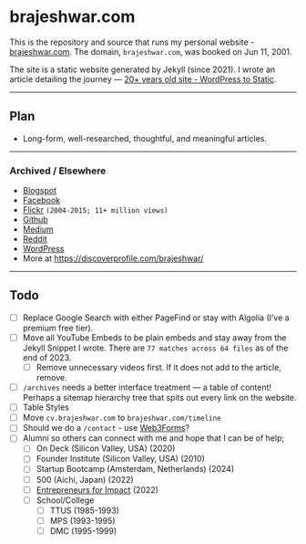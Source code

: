 # brajeshwar.com

This is the repository and source that runs my personal website - [brajeshwar.com](https://brajeshwar.com). The domain, `brajeshwar.com`, was booked on Jun 11, 2001.

The site is a static website generated by Jekyll (since 2021). I wrote an article detailing the journey — [20+ years old site - WordPress to Static](https://brajeshwar.com/2021/brajeshwar.com-2021/).

---
## Plan

- Long-form, well-researched, thoughtful, and meaningful articles.

---
### Archived / Elsewhere

- [Blogspot](http://brajeshwar.blogspot.com)
- [Facebook](https://www.facebook.com/brajeshwar/)
- [Flickr](https://www.flickr.com/photos/brajeshwar/) `(2004-2015; 11+ million views)`
- [Github](http://github.com/brajeshwar)
- [Medium](https://medium.com/@brajeshwar)
- [Reddit](https://www.reddit.com/user/Brajeshwar/)
- [WordPress](https://profiles.wordpress.org/brajeshwar/)
- More at https://discoverprofile.com/brajeshwar/

---
## Todo

- [ ] Replace Google Search with either PageFind or stay with Algolia (I’ve a premium free tier).
- [ ] Move all YouTube Embeds to be plain embeds and stay away from the Jekyll Snippet I wrote. There are `77 matches across 64 files` as of the end of 2023.
	- [ ] Remove unnecessary videos first. If it does not add to the article, remove.
- [ ] `/archives` needs a better interface treatment — a table of content! Perhaps a sitemap hierarchy tree that spits out every link on the website.
- [ ] Table Styles
- [ ] Move `cv.brajeshwar.com` to `brajeshwar.com/timeline`
- [ ] Should we do a `/contact` - use [Web3Forms](https://web3forms.com)?
- [ ] Alumni so others can connect with me and hope that I can be of help;
	- [ ] On Deck (Silicon Valley, USA) (2020)
	- [ ] Founder Institute (Silicon Valley, USA) (2010)
	- [ ] Startup Bootcamp (Amsterdam, Netherlands) (2024)
	- [ ] 500 (Aichi, Japan) (2022)
	- [ ] [Entrepreneurs for Impact](https://www.entrepreneursforimpact.com) (2022)
	- [ ] School/College
		- [ ] TTUS (1985-1993)
		- [ ] MPS (1993-1995)
		- [ ] DMC (1995-1999)